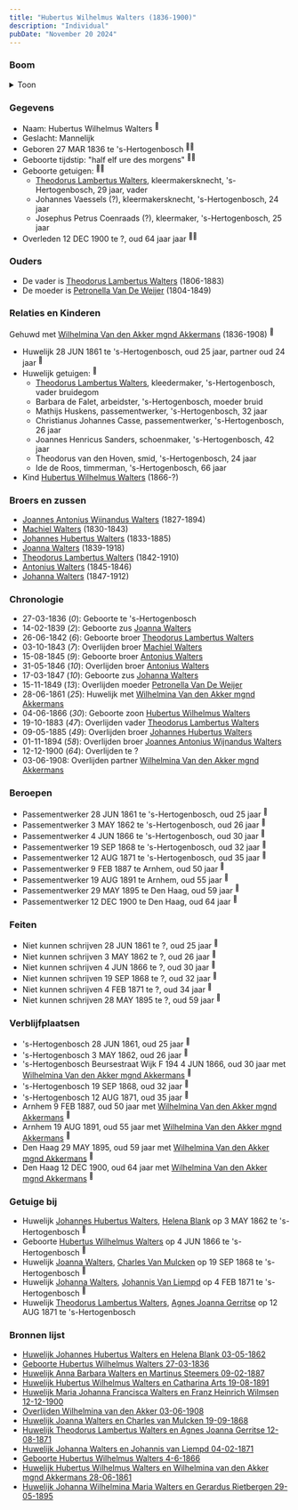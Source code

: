 ```yaml
---
title: "Hubertus Wilhelmus Walters (1836-1900)"
description: "Individual"
pubDate: "November 20 2024"
---
```


### Boom
<details><summary>Toon</summary>

![test](https://www.plantuml.com/plantuml/svg/dPHHRzem58NV_IkkseS-8OK4Q428jb0GcxQ2jgvzH4vobtXnR6GRLQZYl-z235HYAcXlrlMvEP_liNDl7JTkLKbcIw6MtF0A4fwMkT4hbOsqr0QSuShI5Yh72f4XfCAa4kirLaktXWgh18sjIzQXGUtMIsGVlffARYsyCm0OQfEXUIv4MYgqjj-lk5230KHimzWDp7TMbjKTLyy5waoRbOLlVElYQFNA9PdOA-0MlWH14CS0r-DeqfuCoUBzjq2PRQ3VItYoNYJQEOcz0JHluUTu3iquwC3T1vKjLr8kkCeMgT7M9fgejl8kp4RF98yZkB6DALdh75MYRLeGgSURepFK82M75wxW4U4LnHyqHxOkiKs6usWSVS8MjhnPqBg8hGrFinUIjxgViFLxRvXbGkNRZgRl23ixj0cXXLsubY8lt9huzHlXRPWVPwFX5SoVuLZmdLIWhMRGPdkxwMeVZv05okeqA5B38UxpWOMtyFtX1p57dTDJdfzH28_Z4SKO13JIpG7JqmbL9vQXWeUoH0DLhh9wMT6DFp0teqi2xDPcMzIPC0IetNd42Bx-UjeIndHn54mvp_-TNXZNohZJFAH7JYVfNPv4ExpaoRJsjlyJmDrkx3vsVt-Y3lCpFHRyOHgUYx5xL1dza_u2)
</details>

### Gegevens
- Naam: Hubertus Wilhelmus Walters <sup><a href="../s00139/" style="text-decoration:none" title="Geboorte Hubertus Wilhelmus Walters 27-03-1836">:link:</a></sup>
- Geslacht: Mannelijk
- Geboren 27 MAR 1836 te 's-Hertogenbosch <sup><a href="../s00139/" style="text-decoration:none" title="Geboorte Hubertus Wilhelmus Walters 27-03-1836">:link:</a><a href="../s00150/" style="text-decoration:none" title="Huwelijk Hubertus Wilhelmus Walters en Wilhelmina van den Akker mgnd Akkermans 28-06-1861">:link:</a></sup>
- Geboorte tijdstip: "half elf ure des morgens" <sup><a href="../s00139/" style="text-decoration:none" title="Geboorte Hubertus Wilhelmus Walters 27-03-1836">:link:</a><a href="../s00150/" style="text-decoration:none" title="Huwelijk Hubertus Wilhelmus Walters en Wilhelmina van den Akker mgnd Akkermans 28-06-1861">:link:</a></sup>
- Geboorte getuigen: <sup><a href="../s00139/" style="text-decoration:none" title="Geboorte Hubertus Wilhelmus Walters 27-03-1836">:link:</a><a href="../s00150/" style="text-decoration:none" title="Huwelijk Hubertus Wilhelmus Walters en Wilhelmina van den Akker mgnd Akkermans 28-06-1861">:link:</a></sup>
  - [Theodorus Lambertus Walters](../i00088/), kleermakersknecht, \'s-Hertogenbosch, 29 jaar, vader
  - Johannes Vaessels (?), kleermakersknecht, \'s-Hertogenbosch, 24 jaar
  - Josephus Petrus Coenraads (?), kleermaker, \'s-Hertogenbosch, 25 jaar
- Overleden 12 DEC 1900 te ?, oud 64 jaar jaar <sup><a href="../s00218/" style="text-decoration:none" title="Huwelijk Maria Johanna Francisca Walters en Franz Heinrich Wilmsen  12-12-1900">:link:</a><a href="../s00219/" style="text-decoration:none" title="Overlijden Wilhelmina van den Akker 03-06-1908">:link:</a></sup>

### Ouders
- De vader is [Theodorus Lambertus Walters](../i00088/) (1806-1883)
- De moeder is [Petronella Van De Weijer](../i00089/) (1804-1849)

### Relaties en Kinderen

Gehuwd met [Wilhelmina Van den Akker mgnd Akkermans](../i00113/) (1836-1908) <sup><a href="../s00150/" style="text-decoration:none" title="Huwelijk Hubertus Wilhelmus Walters en Wilhelmina van den Akker mgnd Akkermans 28-06-1861">:link:</a></sup>
- Huwelijk 28 JUN 1861 te 's-Hertogenbosch, oud 25 jaar, partner oud 24 jaar <sup><a href="../s00150/" style="text-decoration:none" title="Huwelijk Hubertus Wilhelmus Walters en Wilhelmina van den Akker mgnd Akkermans 28-06-1861">:link:</a></sup>
- Huwelijk getuigen:  <sup><a href="../s00150/" style="text-decoration:none" title="Huwelijk Hubertus Wilhelmus Walters en Wilhelmina van den Akker mgnd Akkermans 28-06-1861">:link:</a></sup>
  - [Theodorus Lambertus Walters](../i00088/), kleedermaker, \'s-Hertogenbosch, vader bruidegom
  - Barbara de Falet, arbeidster, \'s-Hertogenbosch, moeder bruid
  - Mathijs Huskens, passementwerker, \'s-Hertogenbosch, 32 jaar
  - Christianus Johannes Casse, passementwerker, \'s-Hertogenbosch, 26 jaar
  - Joannes Henricus Sanders, schoenmaker, \'s-Hertogenbosch, 42 jaar
  - Theodorus van den Hoven, smid, \'s-Hertogenbosch, 24 jaar
  - Ide de Roos, timmerman, \'s-Hertogenbosch, 66 jaar
- Kind [Hubertus Wilhelmus Walters](../i00152/) (1866-?)

### Broers en zussen
- [Joannes Antonius Wijnandus Walters](../i00103/) (1827-1894)
- [Machiel Walters](../i00104/) (1830-1843)
- [Johannes Hubertus Walters](../i00079/) (1833-1885)
- [Joanna Walters](../i00106/) (1839-1918)
- [Theodorus Lambertus Walters](../i00107/) (1842-1910)
- [Antonius Walters](../i00108/) (1845-1846)
- [Johanna Walters](../i00109/) (1847-1912)

### Chronologie
- 27-03-1836 (<i>0</i>): Geboorte te 's-Hertogenbosch
- 14-02-1839 (<i>2</i>): Geboorte zus [Joanna Walters](../i00106/)
- 26-06-1842 (<i>6</i>): Geboorte broer [Theodorus Lambertus Walters](../i00107/)
- 03-10-1843 (<i>7</i>): Overlijden broer [Machiel Walters](../i00104/)
- 15-08-1845 (<i>9</i>): Geboorte broer [Antonius Walters](../i00108/)
- 31-05-1846 (<i>10</i>): Overlijden broer [Antonius Walters](../i00108/)
- 17-03-1847 (<i>10</i>): Geboorte zus [Johanna Walters](../i00109/)
- 15-11-1849 (<i>13</i>): Overlijden moeder [Petronella Van De Weijer](../i00089/)
- 28-06-1861 (<i>25</i>): Huwelijk met [Wilhelmina Van den Akker mgnd Akkermans](../i00113/)
- 04-06-1866 (<i>30</i>): Geboorte zoon [Hubertus Wilhelmus Walters](../i00152/)
- 19-10-1883 (<i>47</i>): Overlijden vader [Theodorus Lambertus Walters](../i00088/)
- 09-05-1885 (<i>49</i>): Overlijden broer [Johannes Hubertus Walters](../i00079/)
- 01-11-1894 (<i>58</i>): Overlijden broer [Joannes Antonius Wijnandus Walters](../i00103/)
- 12-12-1900 (<i>64</i>): Overlijden te ?
- 03-06-1908: Overlijden partner [Wilhelmina Van den Akker mgnd Akkermans](../i00113/)

### Beroepen
- Passementwerker 28 JUN 1861 te 's-Hertogenbosch, oud 25 jaar <sup><a href="../s00150/" style="text-decoration:none" title="Huwelijk Hubertus Wilhelmus Walters en Wilhelmina van den Akker mgnd Akkermans 28-06-1861">:link:</a></sup>
- Passementwerker 3 MAY 1862 te 's-Hertogenbosch, oud 26 jaar <sup><a href="../s00110/" style="text-decoration:none" title="Huwelijk Johannes Hubertus Walters en Helena Blank 03-05-1862">:link:</a></sup>
- Passementwerker 4 JUN 1866 te 's-Hertogenbosch, oud 30 jaar <sup><a href="../s00233/" style="text-decoration:none" title="Geboorte Hubertus Wilhelmus Walters 4-6-1866">:link:</a></sup>
- Passementwerker 19 SEP 1868 te 's-Hertogenbosch, oud 32 jaar <sup><a href="../s00151/" style="text-decoration:none" title="Huwelijk Joanna Walters en Charles van Mulcken 19-09-1868">:link:</a></sup>
- Passementwerker 12 AUG 1871 te 's-Hertogenbosch, oud 35 jaar <sup><a href="../s00153/" style="text-decoration:none" title="Huwelijk Theodorus Lambertus Walters en Agnes Joanna Gerritse 12-08-1871">:link:</a></sup>
- Passementwerker 9 FEB 1887 te Arnhem, oud 50 jaar <sup><a href="../s00215/" style="text-decoration:none" title="Huwelijk Anna Barbara Walters en Martinus Steemers 09-02-1887">:link:</a></sup>
- Passementwerker 19 AUG 1891 te Arnhem, oud 55 jaar <sup><a href="../s00216/" style="text-decoration:none" title="Huwelijk Hubertus Wilhelmus Walters en Catharina Arts 19-08-1891">:link:</a></sup>
- Passementwerker 29 MAY 1895 te Den Haag, oud 59 jaar <sup><a href="../s00217/" style="text-decoration:none" title="Huwelijk Johanna Wilhelmina Maria Walters en Gerardus Rietbergen 29-05-1895">:link:</a></sup>
- Passementwerker 12 DEC 1900 te Den Haag, oud 64 jaar <sup><a href="../s00218/" style="text-decoration:none" title="Huwelijk Maria Johanna Francisca Walters en Franz Heinrich Wilmsen  12-12-1900">:link:</a></sup>

### Feiten
- Niet kunnen schrijven 28 JUN 1861 te ?, oud 25 jaar <sup><a href="../s00150/" style="text-decoration:none" title="Huwelijk Hubertus Wilhelmus Walters en Wilhelmina van den Akker mgnd Akkermans 28-06-1861">:link:</a></sup>
- Niet kunnen schrijven 3 MAY 1862 te ?, oud 26 jaar <sup><a href="../s00110/" style="text-decoration:none" title="Huwelijk Johannes Hubertus Walters en Helena Blank 03-05-1862">:link:</a></sup>
- Niet kunnen schrijven 4 JUN 1866 te ?, oud 30 jaar <sup><a href="../s00233/" style="text-decoration:none" title="Geboorte Hubertus Wilhelmus Walters 4-6-1866">:link:</a></sup>
- Niet kunnen schrijven 19 SEP 1868 te ?, oud 32 jaar <sup><a href="../s00151/" style="text-decoration:none" title="Huwelijk Joanna Walters en Charles van Mulcken 19-09-1868">:link:</a></sup>
- Niet kunnen schrijven 4 FEB 1871 te ?, oud 34 jaar <sup><a href="../s00152/" style="text-decoration:none" title="Huwelijk Johanna Walters en Johannis van Liempd 04-02-1871">:link:</a></sup>
- Niet kunnen schrijven 28 MAY 1895 te ?, oud 59 jaar <sup><a href="../s00217/" style="text-decoration:none" title="Huwelijk Johanna Wilhelmina Maria Walters en Gerardus Rietbergen 29-05-1895">:link:</a></sup>

### Verblijfplaatsen
- 's-Hertogenbosch  28 JUN 1861, oud 25 jaar  <sup><a href="../s00150/" style="text-decoration:none" title="Huwelijk Hubertus Wilhelmus Walters en Wilhelmina van den Akker mgnd Akkermans 28-06-1861">:link:</a></sup>
- 's-Hertogenbosch  3 MAY 1862, oud 26 jaar  <sup><a href="../s00110/" style="text-decoration:none" title="Huwelijk Johannes Hubertus Walters en Helena Blank 03-05-1862">:link:</a></sup>
- 's-Hertogenbosch Beursestraat Wijk F 194 4 JUN 1866, oud 30 jaar met [Wilhelmina Van den Akker mgnd Akkermans](../i00113/) <sup><a href="../s00233/" style="text-decoration:none" title="Geboorte Hubertus Wilhelmus Walters 4-6-1866">:link:</a></sup>
- 's-Hertogenbosch  19 SEP 1868, oud 32 jaar  <sup><a href="../s00151/" style="text-decoration:none" title="Huwelijk Joanna Walters en Charles van Mulcken 19-09-1868">:link:</a></sup>
- 's-Hertogenbosch  12 AUG 1871, oud 35 jaar  <sup><a href="../s00153/" style="text-decoration:none" title="Huwelijk Theodorus Lambertus Walters en Agnes Joanna Gerritse 12-08-1871">:link:</a></sup>
- Arnhem  9 FEB 1887, oud 50 jaar met [Wilhelmina Van den Akker mgnd Akkermans](../i00113/) <sup><a href="../s00215/" style="text-decoration:none" title="Huwelijk Anna Barbara Walters en Martinus Steemers 09-02-1887">:link:</a></sup>
- Arnhem  19 AUG 1891, oud 55 jaar met [Wilhelmina Van den Akker mgnd Akkermans](../i00113/) <sup><a href="../s00216/" style="text-decoration:none" title="Huwelijk Hubertus Wilhelmus Walters en Catharina Arts 19-08-1891">:link:</a></sup>
- Den Haag  29 MAY 1895, oud 59 jaar met [Wilhelmina Van den Akker mgnd Akkermans](../i00113/) <sup><a href="../s00217/" style="text-decoration:none" title="Huwelijk Johanna Wilhelmina Maria Walters en Gerardus Rietbergen 29-05-1895">:link:</a></sup>
- Den Haag  12 DEC 1900, oud 64 jaar met [Wilhelmina Van den Akker mgnd Akkermans](../i00113/) <sup><a href="../s00218/" style="text-decoration:none" title="Huwelijk Maria Johanna Francisca Walters en Franz Heinrich Wilmsen  12-12-1900">:link:</a></sup>

### Getuige bij
- Huwelijk [Johannes Hubertus Walters](../i00079/), [Helena Blank](../i00080/) op 3 MAY 1862 te 's-Hertogenbosch <sup><a href="../s00110/" style="text-decoration:none" title="Huwelijk Johannes Hubertus Walters en Helena Blank 03-05-1862">:link:</a></sup>
- Geboorte [Hubertus Wilhelmus Walters](../i00152/) op 4 JUN 1866 te 's-Hertogenbosch <sup><a href="../s00233/" style="text-decoration:none" title="Geboorte Hubertus Wilhelmus Walters 4-6-1866">:link:</a></sup>
- Huwelijk [Joanna Walters](../i00106/), [Charles Van Mulcken](../i00114/) op 19 SEP 1868 te 's-Hertogenbosch <sup><a href="../s00151/" style="text-decoration:none" title="Huwelijk Joanna Walters en Charles van Mulcken 19-09-1868">:link:</a></sup>
- Huwelijk [Johanna Walters](../i00109/), [Johannis Van Liempd](../i00115/) op 4 FEB 1871 te 's-Hertogenbosch <sup><a href="../s00152/" style="text-decoration:none" title="Huwelijk Johanna Walters en Johannis van Liempd 04-02-1871">:link:</a></sup>
- Huwelijk [Theodorus Lambertus Walters](../i00107/), [Agnes Joanna Gerritse](../i00116/) op 12 AUG 1871 te 's-Hertogenbosch 

### Bronnen lijst
- [Huwelijk Johannes Hubertus Walters en Helena Blank 03-05-1862](../s00110/)
- [Geboorte Hubertus Wilhelmus Walters 27-03-1836](../s00139/)
- [Huwelijk Anna Barbara Walters en Martinus Steemers 09-02-1887](../s00215/)
- [Huwelijk Hubertus Wilhelmus Walters en Catharina Arts 19-08-1891](../s00216/)
- [Huwelijk Maria Johanna Francisca Walters en Franz Heinrich Wilmsen  12-12-1900](../s00218/)
- [Overlijden Wilhelmina van den Akker 03-06-1908](../s00219/)
- [Huwelijk Joanna Walters en Charles van Mulcken 19-09-1868](../s00151/)
- [Huwelijk Theodorus Lambertus Walters en Agnes Joanna Gerritse 12-08-1871](../s00153/)
- [Huwelijk Johanna Walters en Johannis van Liempd 04-02-1871](../s00152/)
- [Geboorte Hubertus Wilhelmus Walters 4-6-1866](../s00233/)
- [Huwelijk Hubertus Wilhelmus Walters en Wilhelmina van den Akker mgnd Akkermans 28-06-1861](../s00150/)
- [Huwelijk Johanna Wilhelmina Maria Walters en Gerardus Rietbergen 29-05-1895](../s00217/)